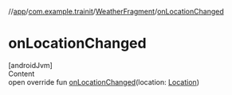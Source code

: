 //[app](../../../index.md)/[com.example.trainit](../index.md)/[WeatherFragment](index.md)/[onLocationChanged](on-location-changed.md)



# onLocationChanged  
[androidJvm]  
Content  
open override fun [onLocationChanged](on-location-changed.md)(location: [Location](https://developer.android.com/reference/kotlin/android/location/Location.html))  



